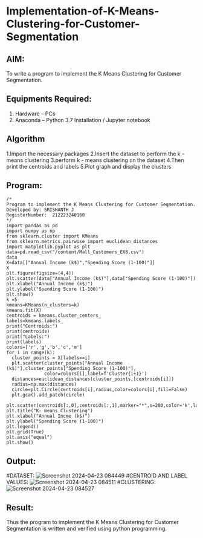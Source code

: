 # Implementation-of-K-Means-Clustering-for-Customer-Segmentation

## AIM:
To write a program to implement the K Means Clustering for Customer Segmentation.

## Equipments Required:
1. Hardware – PCs
2. Anaconda – Python 3.7 Installation / Jupyter notebook

## Algorithm
1.Import the necessary packages
2.Insert the dataset to perform the k - means clustering
3.perform k - means clustering on the dataset
4.Then print the centroids and labels
5.Plot graph and display the clusters
## Program:
```
/*
Program to implement the K Means Clustering for Customer Segmentation.
Developed by: SRISHANTH J
RegisterNumber:  212223240160
*/
import pandas as pd
import numpy as np
from sklearn.cluster import KMeans
from sklearn.metrics.pairwise import euclidean_distances
import matplotlib.pyplot as plt
data=pd.read_csv("/content/Mall_Customers_EX8.csv")
data
X=data[["Annual Income (k$)","Spending Score (1-100)"]]
X
plt.figure(figsize=(4,4))
plt.scatter(data["Annual Income (k$)"],data["Spending Score (1-100)"])
plt.xlabel("Annual Income (k$)")
plt.ylabel("Spending Score (1-100)")
plt.show()
k =5
kmeans=KMeans(n_clusters=k)
kmeans.fit(X)
centroids = kmeans.cluster_centers_
labels=kmeans.labels_
print("Centroids:")
print(centroids)
print("Labels:")
print(labels)
colors=['r','g','b','c','m']
for i in range(k):
  cluster_points = X[labels==i]
  plt.scatter(cluster_points["Annual Income (k$)"],cluster_points["Spending Score (1-100)"],
              color=colors[i],label=f'Cluster{i+1}')
  distances=euclidean_distances(cluster_points,[centroids[i]])
  radius=np.max(distances)
  circle=plt.Circle(centroids[i],radius,color=colors[i],fill=False)
  plt.gca().add_patch(circle)

plt.scatter(centroids[:,0],centroids[:,1],marker="*",s=200,color='k',label='Centroids')
plt.title("K- means Clustering")
plt.xlabel("Annual Incme (k$)")
plt.ylabel("Spending Score (1-100)")
plt.legend()
plt.grid(True)
plt.axis("equal")
plt.show()
```

## Output:
 #DATASET:
![Screenshot 2024-04-23 084449](https://github.com/srishanth2006/Implementation-of-K-Means-Clustering-for-Customer-Segmentation/assets/150319470/c48e0966-9471-4497-a7c9-a17809588a77)
#CENTROID AND LABEL VALUES:
![Screenshot 2024-04-23 084511](https://github.com/srishanth2006/Implementation-of-K-Means-Clustering-for-Customer-Segmentation/assets/150319470/ef769f22-0346-4c85-911a-a11b88719299)
#CLUSTERING:
![Screenshot 2024-04-23 084527](https://github.com/srishanth2006/Implementation-of-K-Means-Clustering-for-Customer-Segmentation/assets/150319470/80e97e88-c784-4158-ba7f-20ae8ed85141)

## Result:
Thus the program to implement the K Means Clustering for Customer Segmentation is written and verified using python programming.
